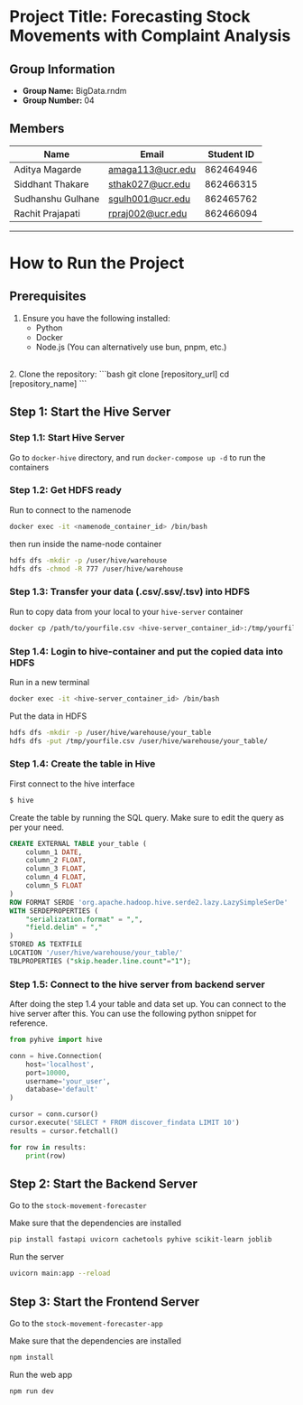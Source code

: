 # Project Title: **Forecasting Stock Movements with Complaint Analysis**

## Group Information
- **Group Name:** BigData.rndm
- **Group Number:** 04

## Members
| Name                  | Email                    | Student ID   |
|-----------------------|--------------------------|--------------|
| Aditya Magarde        | amaga113@ucr.edu         | 862464946    |
| Siddhant Thakare      | sthak027@ucr.edu         | 862466315    |
| Sudhanshu Gulhane     | sgulh001@ucr.edu         | 862465762    |
| Rachit Prajapati      | rpraj002@ucr.edu         | 862466094    |

---

# How to Run the Project

## Prerequisites
1. Ensure you have the following installed:
   - Python
   - Docker
   - Node.js (You can alternatively use bun, pnpm, etc.)
<br>
2. Clone the repository:
```bash
git clone [repository_url]
cd [repository_name]
```

## Step 1: Start the Hive Server
### Step 1.1: Start Hive Server
Go to `docker-hive` directory, and run `docker-compose up -d` to run the containers

### Step 1.2: Get HDFS ready
Run to connect to the namenode
```bash
docker exec -it <namenode_container_id> /bin/bash
```

then run inside the name-node container
```bash
hdfs dfs -mkdir -p /user/hive/warehouse
hdfs dfs -chmod -R 777 /user/hive/warehouse
```

### Step 1.3: Transfer your data (.csv/.ssv/.tsv) into HDFS
Run to copy data from your local to your `hive-server` container
```bash
docker cp /path/to/yourfile.csv <hive-server_container_id>:/tmp/yourfile.csv
```

### Step 1.4: Login to hive-container and put the copied data into HDFS
Run in a new terminal
```bash
docker exec -it <hive-server_container_id> /bin/bash
```

Put the data in HDFS
```bash
hdfs dfs -mkdir -p /user/hive/warehouse/your_table
hdfs dfs -put /tmp/yourfile.csv /user/hive/warehouse/your_table/
```

### Step 1.4: Create the table in Hive
First connect to the hive interface
```bash
$ hive
```

Create the table by running the SQL query. Make sure to edit the query as per your need.
```sql
CREATE EXTERNAL TABLE your_table (
    column_1 DATE,
    column_2 FLOAT,
    column_3 FLOAT,
    column_4 FLOAT,
    column_5 FLOAT
)
ROW FORMAT SERDE 'org.apache.hadoop.hive.serde2.lazy.LazySimpleSerDe'
WITH SERDEPROPERTIES (
    "serialization.format" = ",",
    "field.delim" = ","
)
STORED AS TEXTFILE
LOCATION '/user/hive/warehouse/your_table/'
TBLPROPERTIES ("skip.header.line.count"="1");
```

### Step 1.5: Connect to the hive server from backend server
After doing the step 1.4 your table and data set up. You can connect to the hive server after this. You can use the following python snippet for reference.

```python
from pyhive import hive

conn = hive.Connection(
    host='localhost', 
    port=10000, 
    username='your_user', 
    database='default'
)

cursor = conn.cursor()
cursor.execute('SELECT * FROM discover_findata LIMIT 10')
results = cursor.fetchall()

for row in results:
    print(row)
```

## Step 2: Start the Backend Server
Go to the `stock-movement-forecaster`

Make sure that the dependencies are installed
```bash
pip install fastapi uvicorn cachetools pyhive scikit-learn joblib
```

Run the server
```bash
uvicorn main:app --reload
```

## Step 3: Start the Frontend Server
Go to the `stock-movement-forecaster-app`

Make sure that the dependencies are installed
```bash
npm install
```

Run the web app
```bash
npm run dev
```